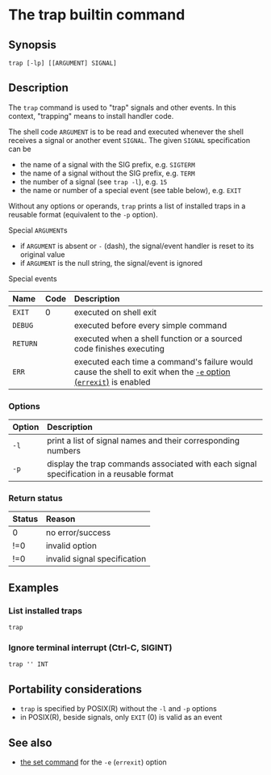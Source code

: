 # The trap builtin command

## Synopsis

    trap [-lp] [[ARGUMENT] SIGNAL]

## Description

The `trap` command is used to "trap" signals and other events. In this
context, "trapping" means to install handler code.

The shell code `ARGUMENT` is to be read and executed whenever the shell
receives a signal or another event `SIGNAL`. The given `SIGNAL`
specification can be

- the name of a signal with the SIG prefix, e.g. `SIGTERM`
- the name of a signal without the SIG prefix, e.g. `TERM`
- the number of a signal (see `trap -l`), e.g. `15`
- the name or number of a special event (see table below), e.g. `EXIT`

Without any options or operands, `trap` prints a list of installed traps
in a reusable format (equivalent to the `-p` option).

Special `ARGUMENT`s

- if `ARGUMENT` is absent or `-` (dash), the signal/event handler is
  reset to its original value
- if `ARGUMENT` is the null string, the signal/event is ignored

Special events

| Name     | Code | Description                                                                                                                               |
|:---------|:-----|:------------------------------------------------------------------------------------------------------------------------------------------|
| `EXIT`   | 0    | executed on shell exit                                                                                                                    |
| `DEBUG`  |      | executed before every simple command                                                                                                      |
| `RETURN` |      | executed when a shell function or a sourced code finishes executing                                                                       |
| `ERR`    |      | executed each time a command's failure would cause the shell to exit when the [`-e` option (`errexit`)](../../commands/builtin/set.md) is enabled |

### Options

| Option | Description                                                                              |
|:-------|:-----------------------------------------------------------------------------------------|
| `-l`   | print a list of signal names and their corresponding numbers                             |
| `-p`   | display the trap commands associated with each signal specification in a reusable format |

### Return status

| Status | Reason                       |
|:-------|:-----------------------------|
| 0      | no error/success             |
| !=0    | invalid option               |
| !=0    | invalid signal specification |

## Examples

### List installed traps

    trap

### Ignore terminal interrupt (Ctrl-C, SIGINT)

    trap '' INT

## Portability considerations

- `trap` is specified by POSIX(R) without the `-l` and `-p` options
- in POSIX(R), beside signals, only `EXIT` (0) is valid as an event

## See also

- [the set command](../../commands/builtin/set.md) for the `-e` (`errexit`)
  option
